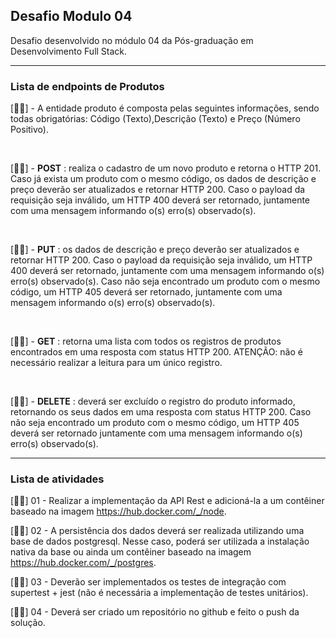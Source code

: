 ## Desafio Modulo 04 

Desafio desenvolvido no módulo 04 da Pós-graduação em Desenvolvimento Full Stack.  

<hr>

### Lista de endpoints de Produtos  
[🐱‍🚀] - A entidade produto é composta pelas seguintes informações, sendo todas obrigatórias: Código (Texto),Descrição (Texto) e Preço (Número Positivo).  

<br>

[🐱‍🚀] - **POST** : realiza o cadastro de um novo produto e retorna o HTTP 201. Caso já exista um produto com o mesmo código, os dados de descrição e preço deverão ser atualizados e retornar HTTP 200. Caso o payload da requisição seja inválido, um HTTP 400 deverá ser retornado, juntamente com uma mensagem informando o(s) erro(s) observado(s).  

<br>  

[🐱‍🚀] - **PUT** : os dados de descrição e preço deverão ser atualizados e retornar HTTP 200. Caso o payload da requisição seja inválido, um HTTP 400 deverá ser retornado, juntamente com uma mensagem informando o(s) erro(s) observado(s). Caso não seja encontrado um produto com o mesmo código, um HTTP 405 deverá ser retornado, juntamente com uma mensagem informando o(s) erro(s) observado(s).  

<br>

[🐱‍🚀] - **GET** : retorna uma lista com todos os registros de produtos encontrados em uma resposta com status HTTP 200. ATENÇÃO: não é necessário realizar a leitura para um único registro.  

<br>  

[🐱‍🚀] - **DELETE** : deverá ser excluído o registro do produto informado, retornando os seus dados em uma resposta com status HTTP 200. Caso não seja encontrado um produto com o mesmo código, um HTTP 405 deverá ser retornado juntamente com uma mensagem informando o(s) erro(s) observado(s).

<hr>

### Lista de atividades  
[🐱‍🚀] 01 - Realizar a implementação da API Rest e adicioná-la a um contêiner baseado na imagem https://hub.docker.com/_/node.  

[🐱‍🚀] 02 - A persistência dos dados deverá ser realizada utilizando uma base de dados postgresql. Nesse caso, poderá ser utilizada a instalação nativa da base ou ainda um contêiner baseado na imagem https://hub.docker.com/_/postgres.  

[🐱‍🚀] 03 - Deverão ser implementados os testes de integração com supertest + jest (não é necessária a implementação de testes unitários).  

[🐱‍🚀] 04 - Deverá ser criado um repositório no github e feito o push da solução.